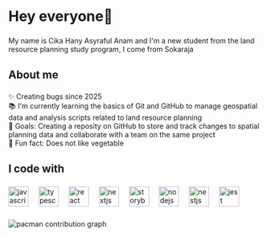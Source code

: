 <h1 align="left">Hey everyone👋</h1>

###

<p align="left">My name is Cika Hany Asyraful Anam and I'm a new student from the land resource planning study program, I come from Sokaraja</p>

###

<h2 align="left">About me</h2>

###

<p align="left">✨ Creating bugs since 2025<br>📚 I'm currently learning the basics of Git and GitHub to manage geospatial data and analysis scripts related to land resource planning<br>🎯 Goals: Creating a reposity on GitHub to store and track changes to spatial planning data and collaborate with a team on the same project<br>🎲 Fun fact: Does not like vegetable</p>

###

<h2 align="left">I code with</h2>

###

<div align="left">
  <img src="https://cdn.jsdelivr.net/gh/devicons/devicon/icons/javascript/javascript-original.svg" height="40" alt="javascript logo"  />
  <img width="12" />
  <img src="https://cdn.jsdelivr.net/gh/devicons/devicon/icons/typescript/typescript-original.svg" height="40" alt="typescript logo"  />
  <img width="12" />
  <img src="https://cdn.jsdelivr.net/gh/devicons/devicon/icons/react/react-original.svg" height="40" alt="react logo"  />
  <img width="12" />
  <img src="https://cdn.jsdelivr.net/gh/devicons/devicon/icons/nextjs/nextjs-original.svg" height="40" alt="nextjs logo"  />
  <img width="12" />
  <img src="https://cdn.jsdelivr.net/gh/devicons/devicon/icons/storybook/storybook-original.svg" height="40" alt="storybook logo"  />
  <img width="12" />
  <img src="https://cdn.jsdelivr.net/gh/devicons/devicon/icons/nodejs/nodejs-original.svg" height="40" alt="nodejs logo"  />
  <img width="12" />
  <img src="https://cdn.jsdelivr.net/gh/devicons/devicon/icons/nestjs/nestjs-original.svg" height="40" alt="nestjs logo"  />
  <img width="12" />
  <img src="https://cdn.jsdelivr.net/gh/devicons/devicon/icons/jest/jest-plain.svg" height="40" alt="jest logo"  />
</div>

###

<picture>
  <source media="(prefers-color-scheme: dark)" srcset="https://raw.githubusercontent.com/cikaanam/cikaanam/output/pacman-contribution-graph-dark.svg">
  <source media="(prefers-color-scheme: light)" srcset="https://raw.githubusercontent.com/cikaanam/cikaanam/output/pacman-contribution-graph.svg">
  <img alt="pacman contribution graph" src="https://raw.githubusercontent.com/cikaanam/cikaanam/output/pacman-contribution-graph.svg">
</picture>

###


